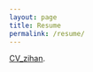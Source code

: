 ```yaml
---
layout: page
title: Resume
permalink: /resume/
---
```





[CV_zihan]({{site.baseurl}}/assets/CV/CV_zzh_Jan2025_short-3.pdf).

